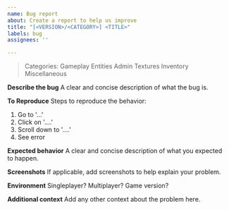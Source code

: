 ```yaml
---
name: Bug report
about: Create a report to help us improve
title: "[<VERSION>/<CATEGORY>] <TITLE>"
labels: bug
assignees: ''

---
```


> Categories:
>  Gameplay
>  Entities
>  Admin
>  Textures
>  Inventory
>  Miscellaneous

**Describe the bug**
A clear and concise description of what the bug is.

**To Reproduce**
Steps to reproduce the behavior:
1. Go to '...'
2. Click on '....'
3. Scroll down to '....'
4. See error

**Expected behavior**
A clear and concise description of what you expected to happen.

**Screenshots**
If applicable, add screenshots to help explain your problem.

**Environment**
Singleplayer? Multiplayer?
Game version?

**Additional context**
Add any other context about the problem here.
